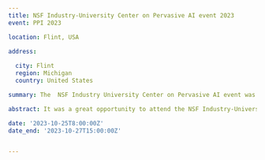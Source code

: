 ```yaml
---
title: NSF Industry-University Center on Pervasive AI event 2023
event: PPI 2023

location: Flint, USA

address:
  
  city: Flint
  region: Michigan
  country: United States

summary: The  NSF Industry University Center on Pervasive AI event was held in Flint, Michigan organized by the University of Michigan, in collaboration with Oregon State University, Oakland University, and the University of Colorado, Boulder.

abstract: It was a great opportunity to attend the NSF Industry-University Center on Pervasive AIs industry advisory board event in Michigan, where I had the opportunity to present my research work on Refactorings and Technical Debt in Build Systems. 

date: '2023-10-25T8:00:00Z'
date_end: '2023-10-27T15:00:00Z'


---
```

